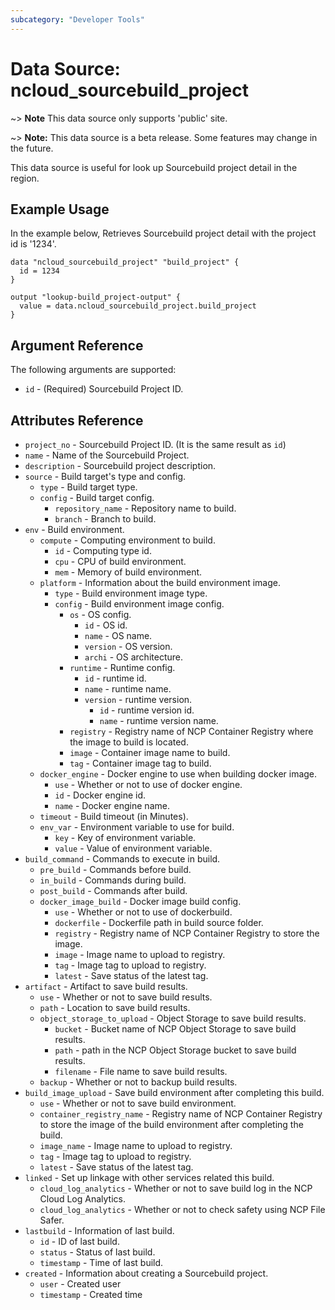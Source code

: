 ```yaml
---
subcategory: "Developer Tools"
---
```



# Data Source: ncloud_sourcebuild_project

~> **Note** This data source only supports 'public' site.

~> **Note:** This data source is a beta release. Some features may change in the future.

This data source is useful for look up Sourcebuild project detail in the region.

## Example Usage

In the example below, Retrieves Sourcebuild project detail with the project id is '1234'.

```hcl
data "ncloud_sourcebuild_project" "build_project" {
  id = 1234
}

output "lookup-build_project-output" {
  value = data.ncloud_sourcebuild_project.build_project
}
```

## Argument Reference

The following arguments are supported:

* `id` - (Required) Sourcebuild Project ID.

## Attributes Reference

* `project_no` - Sourcebuild Project ID. (It is the same result as `id`)
* `name` - Name of the Sourcebuild Project.
* `description` - Sourcebuild project description.
* `source` - Build target's type and config.
    * `type` - Build target type.
    * `config` - Build target config.
        * `repository_name` - Repository name to build.
        * `branch` - Branch to build.
* `env` - Build environment.
    * `compute` - Computing environment to build.
        * `id` - Computing type id.
        * `cpu` - CPU of build environment.
        * `mem` - Memory of build environment.
    * `platform` - Information about the build environment image.
        * `type` - Build environment image type.
        * `config` - Build environment image config.
            * `os` - OS config.
                * `id` - OS id.
                * `name` - OS name.
                * `version` - OS version.
                * `archi` - OS architecture.
            * `runtime` - Runtime config.
                * `id` - runtime id.
                * `name` - runtime name.
                * `version` - runtime version.
                    * `id` - runtime version id.
                    * `name` - runtime version name.
            * `registry` - Registry name of NCP Container Registry where the image to build is located.
            * `image` - Container image name to build.
            * `tag` - Container image tag to build.
    * `docker_engine` - Docker engine to use when building docker image.
        * `use` - Whether or not to use of docker engine.
        * `id` - Docker engine id.
        * `name` - Docker engine name.
    * `timeout` - Build timeout (in Minutes).
    * `env_var` - Environment variable to use for build.
        * `key` - Key of environment variable.
        * `value` - Value of environment variable.
* `build_command` - Commands to execute in build.
    * `pre_build` - Commands before build.
    * `in_build` - Commands during build.
    * `post_build` - Commands after build.
    * `docker_image_build` - Docker image build config.
        * `use` - Whether or not to use of dockerbuild.
        * `dockerfile` - Dockerfile path in build source folder.
        * `registry` - Registry name of NCP Container Registry to store the image.
        * `image` - Image name to upload to registry.
        * `tag` - Image tag to upload to registry.
        * `latest` - Save status of the latest tag.
* `artifact` - Artifact to save build results.
    * `use` - Whether or not to save build results.
    * `path` - Location to save build results.
    * `object_storage_to_upload` - Object Storage to save build results.
        * `bucket` - Bucket name of NCP Object Storage to save build results.
        * `path` - path in the NCP Object Storage bucket to save build results.
        * `filename` - File name to save build results.
    * `backup` - Whether or not to backup build results.
* `build_image_upload` - Save build environment after completing this build.
    * `use` - Whether or not to save build environment.
    * `container_registry_name` - Registry name of NCP Container Registry to store the image of the build environment after completing the build.
    * `image_name` - Image name to upload to registry.
    * `tag` - Image tag to upload to registry.
    * `latest` -  Save status of the latest tag.
* `linked` - Set up linkage with other services related this build.
    * `cloud_log_analytics` - Whether or not to save build log in the NCP Cloud Log Analytics.
    * `cloud_log_analytics` - Whether or not to check safety using NCP File Safer.
* `lastbuild` - Information of last build.
    * `id` - ID of last build.
    * `status` - Status of last build.
    * `timestamp` - Time of last build.
* `created` - Information about creating a Sourcebuild project.
    * `user` - Created user
    * `timestamp` - Created time
